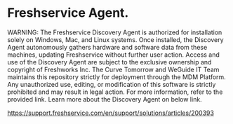 # Freshservice Agent.

WARNING: The Freshservice Discovery Agent is authorized for installation solely on Windows, Mac, and Linux systems. Once installed, the Discovery Agent autonomously gathers hardware and software data from these machines, updating Freshservice without further user action. Access and use of the Discovery Agent are subject to the exclusive ownership and copyright of Freshworks Inc. The Curve Tomorrow and WeGuide IT Team maintains this repository strictly for deployment through the MDM Platform. Any unauthorized use, editing, or modification of this software is strictly prohibited and may result in legal action. For more information, refer to the provided link.
Learn more about the Discovery Agent on below link.

https://support.freshservice.com/en/support/solutions/articles/200393
